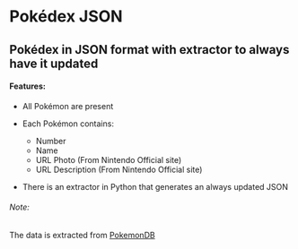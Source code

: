 # Pokédex JSON

Pokédex in JSON format with extractor to always have it updated
---

#### Features:

- All Pokémon are present

- Each Pokémon contains:
  
  - Number
  - Name
  - URL Photo (From Nintendo Official site)
  - URL Description (From Nintendo Official site)

- There is an extractor in Python that generates an always updated JSON

###### Note:

The data is extracted from [PokemonDB](https://pokemondb.net/)
